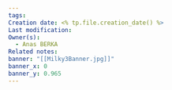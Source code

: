 ```yaml
---
tags: 
Creation date: <% tp.file.creation_date() %>
Last modification: 
Owner(s):
  - Anas BERKA
Related notes: 
banner: "[[Milky3Banner.jpg]]"
banner_x: 0
banner_y: 0.965
---
```


